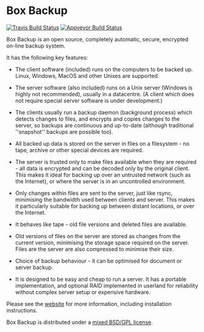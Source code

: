 # Box Backup

[![Travis Build Status](https://travis-ci.org/boxbackup/boxbackup.svg?branch=master)](https://travis-ci.org/boxbackup/boxbackup)
[![Appveyor Build Status](https://ci.appveyor.com/api/projects/status/ussek6c8mvgxqj2k/branch/master?svg=true)](https://ci.appveyor.com/project/qris/boxbackup/branch/master)

Box Backup is an open source, completely automatic, secure, encrypted on-line backup system.

It has the following key features:

* The client software (included) runs on the computers to be backed up. Linux, Windows, MacOS and other Unixes are supported.

* The server software (also included) runs on a Unix server (Windows is highly not recommended), usually in a datacentre. (A client which does not require special server software is under development.)

* The clients usually run a backup daemon (background process) which detects changes to files, and encrypts and copies changes to the server, so backups are continuous and up-to-date (although traditional ''snapshot'' backups are possible too).

* All backed up data is stored on the server in files on a filesystem - no tape, archive or other special devices are required.

* The server is trusted only to make files available when they are required - all data is encrypted and can be decoded only by the original client. This makes it ideal for backing up over an untrusted network (such as the Internet), or where the server is in an uncontrolled environment.

* Only changes within files are sent to the server, just like rsync, minimising the bandwidth used between clients and server. This makes it particularly suitable for backing up between distant locations, or over the Internet.

* It behaves like tape - old file versions and deleted files are available.

* Old versions of files on the server are stored as changes from the current version, minimising the storage space required on the server. Files are the server are also compressed to minimise their size.

* Choice of backup behaviour - it can be optimised for document or server backup.

* It is designed to be easy and cheap to run a server. It has a portable implementation, and optional RAID implemented in userland for reliability without complex server setup or expensive hardware.

Please see the [website](https://www.boxbackup.org) for more information, including installation instructions.

Box Backup is distributed under a [mixed BSD/GPL license](https://github.com/boxbackup/boxbackup/blob/master/LICENSE.txt).

